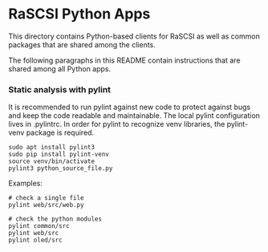 # RaSCSI Python Apps 

This directory contains Python-based clients for RaSCSI as well as common 
packages that are shared among the clients. 

The following paragraphs in this README contain instructions that are shared 
among all Python apps.

### Static analysis with pylint

It is recommended to run pylint against new code to protect against bugs
and keep the code readable and maintainable.
The local pylint configuration lives in .pylintrc.
In order for pylint to recognize venv libraries, the pylint-venv package is required.

```
sudo apt install pylint3
sudo pip install pylint-venv
source venv/bin/activate
pylint3 python_source_file.py
```

Examples:
```
# check a single file
pylint web/src/web.py

# check the python modules
pylint common/src
pylint web/src
pylint oled/src
```